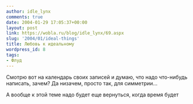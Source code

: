 ```yaml
---
author: idle_lynx
comments: true
date: 2004-01-29 17:05:37+00:00
layout: post
link: https://wobla.ru/blog/idle_lynx/69.aspx
slug: '2004/01/ideal-things'
title: Любовь к идеальному
wordpress_id: 8
tags:
- Флуд
---
```


Смотрю вот на календарь своих записей и думаю, что надо что-нибудь написать, зачем? Да низачем, просто так, для симметрии...

А вообще к этой теме надо будет еще вернуться, когда время будет
